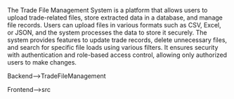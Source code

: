 The Trade File Management System is a platform that allows users to upload trade-related files, store extracted data in a database, and manage file records. 
Users can upload files in various formats such as CSV, Excel, or JSON, and the system processes the data to store it securely. 
The system provides features to update trade records, delete unnecessary files, and search for specific file loads using various filters. 
It ensures security with authentication and role-based access control, allowing only authorized users to make changes.

Backend-->TradeFileManagement

Frontend-->src

